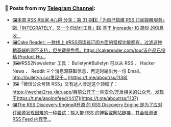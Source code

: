 ### 📰 Posts from my [Telegram Channel](https://t.me/s/aboutrss):
<!-- BLOG-POST-LIST:START -->
- [🖼本周 RSS #玩家 #心得 分享：第 31 期1️⃣「为自己搭建 RSS 订阅提醒服务」2️⃣「INTEGRATELY，又一个自动化工具」3️⃣ 基于 Inoreader 和 简悦 的信息收...](https://t.me/aboutrss/1140)
- [🖼Cake Reader: 一款线上 #RSS阅读器订阅方面的常规功能都有，过滤这种稍高端的则不支持，但关键是免费。https://cakereader.com/tour该产品已投稿 Product Hu...](https://t.me/aboutrss/1139)
- [🖼#RSS2Newsletter 工具： Bulletyn#Bulletyn 可以从 RSS 、 Hacker News 、 Reddit 三个消息源获取信息，再定时输出为一份 Email。http://bulletyn.co/发现于...](https://t.me/aboutrss/1138)
- [🖼「微信公众号转 RSS」又有达人涉足这个领域了：https://wechat2rss.xlab.app/目前公开了一些安全/开发相关的公众号。发现于https://t.me/appinnfeed/4417](https://t.me/aboutrss/1137)
- [🖼The RSS Discovery Engine#开源 的 RSS Discovery Engine 是为了应对订阅源发现困难的一种尝试：输入带 RSS 的博客或网站链接，其会检测该 RSS Feed 内容里...](https://t.me/aboutrss/1136)
<!-- BLOG-POST-LIST:END -->

<!--
**AboutRSS/AboutRSS** is a ✨ _special_ ✨ repository because its `README.md` (this file) appears on your GitHub profile.

Here are some ideas to get you started:

- 🔭 I’m currently working on ...
- 🌱 I’m currently learning ...
- 👯 I’m looking to collaborate on ...
- 🤔 I’m looking for help with ...
- 💬 Ask me about ...
- 📫 How to reach me: ...
- 😄 Pronouns: ...
- ⚡ Fun fact: ...
-->
